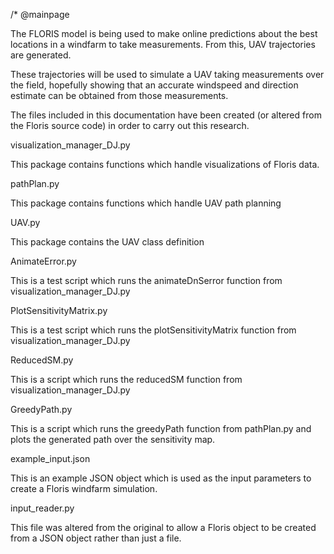 /*
@mainpage

The FLORIS model is being used to make online predictions about the best locations in a windfarm 
to take measurements. From this, UAV trajectories are generated. 

These trajectories will be used to simulate a UAV taking measurements over the field,
hopefully showing that an accurate windspeed and direction estimate can be obtained
from those measurements.

The files included in this documentation have been created 
(or altered from the Floris source code) in order to carry out this research.

visualization_manager_DJ.py

This package contains functions which handle visualizations of Floris data.

pathPlan.py

This package contains functions which handle UAV path planning

UAV.py

This package contains the UAV class definition

AnimateError.py

This is a test script which runs the animateDnSerror function from visualization_manager_DJ.py

PlotSensitivityMatrix.py

This is a test script which runs the plotSensitivityMatrix function from visualization_manager_DJ.py

ReducedSM.py

This is a script which runs the reducedSM function from visualization_manager_DJ.py

GreedyPath.py

This is a script which runs the greedyPath function from pathPlan.py and plots
the generated path over the sensitivity map.

example_input.json

This is an example JSON object which is used as the input parameters to create a Floris windfarm simulation.

input_reader.py

This file was altered from the original to allow a Floris object to be created from a JSON object rather than just a file.